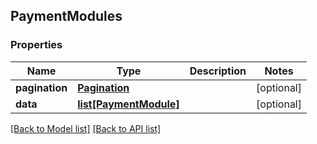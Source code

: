 ## PaymentModules

### Properties
Name | Type | Description | Notes
------------ | ------------- | ------------- | -------------
**pagination** | [**Pagination**](#Pagination) |  | [optional] 
**data** | [**list[PaymentModule]**](#PaymentModule) |  | [optional] 

[[Back to Model list]](#documentation-for-models) [[Back to API list]](#documentation-for-api-endpoints)


